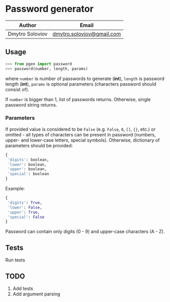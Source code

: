 # Password generator

| Author | Email |
| --- | --- |
| Dmytro Soloviov | [dmytro.soloviov@gmail.com](mailto:dmytro.soloviov@gmail.com) |

## Usage

```python
>>> from pgen import password
>>> password(number, length, params)
```

where `number` is number of passwords to generate (**int**), `length` is password length (**int**), `params` is optional parameters (characters password should consist of).

If `number` is bigger than 1, list of passwords returns. Otherwise, single password string returns.

### Parameters

If provided value is considered to be `False` (e.g. `False`, `0`, `[]`, `{}`, etc.) or omitted - all types of characters can be present in password (numbers, upper- and lower-case letters, special symbols). Otherwise, dictionary of parameters should be provided:

```python
{
 'digits': boolean,
 'lower': boolean,
 'upper': boolean,
 'special': boolean
}
```

Example:

```python
{
 'digits': True,
 'lower': False,
 'upper': True,
 'special': False
}
```

Password can contain only digits (0 - 9) and upper-case characters (A - Z).

## Tests

Run tests

## TODO

1. Add tests
2. Add argument parsing

